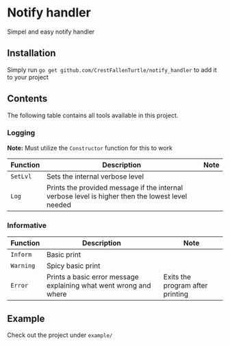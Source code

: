 # Notify handler
Simpel and easy notify handler 

## Installation
Simply run `go get github.com/CrestFallenTurtle/notify_handler` to add it to your project

## Contents
The following table contains all tools available in this project.

### Logging
<b>Note:</b> Must utilize the `Constructor` function for this to work

| Function         | Description     | Note |
|--------------|-----------|-----------|
| `SetLvl` | Sets the internal verbose level | |
| `Log`| Prints the provided message if the internal verbose level is higher then the lowest level needed |  |

### Informative
| Function         | Description     | Note |
|--------------|-----------|-----------|
| `Inform` | Basic print |  |
| `Warning`| Spicy basic print  |  |
| `Error`| Prints a basic error message explaining what went wrong and where | Exits the program after printing |


## Example
Check out the project under `example/`
